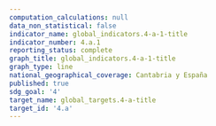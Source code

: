 ```yaml
---
computation_calculations: null
data_non_statistical: false
indicator_name: global_indicators.4-a-1-title
indicator_number: 4.a.1
reporting_status: complete
graph_title: global_indicators.4-a-1-title
graph_type: line
national_geographical_coverage: Cantabria y España
published: true
sdg_goal: '4'
target_name: global_targets.4-a-title
target_id: '4.a'
---
```

